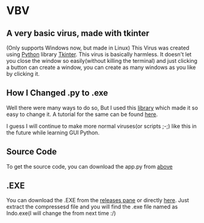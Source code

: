 # VBV
A very basic virus, made with tkinter
-----------
(Only supports Windows now, but made in Linux)
This Virus was created using [Python](https://www.python.org/) library [Tkinter](https://tkdocs.com/).
This virus is basically harmless.
It doesn't let you close the window so easily(without killing the terminal) and just clicking a button can create a window, you can create as many windows as you like by clicking it.

## How I Changed .py to .exe

Well there were many ways to do so, But I used this [library](https://pypi.org/project/auto-py-to-exe/) which made it so easy to change it.
A tutorial for the same can be found [here](https://coderslegacy.com/python/auto-py-to-exe-tutorial/).

I guess I will continue to make more normal viruses(or scripts ;-;) like this in the future while learning GUI Python.

## Source Code

To get the source code, you can download the app.py from [above](https://github.com/Indominus-Rexian/VBV/blob/main/app.py)

## .EXE

You can download the .EXE from the [releases pane](https://github.com/Indominus-Rexian/VBV/releases/tag/alpha) or directly [here](https://github.com/Indominus-Rexian/VBV/releases/download/alpha/vbv-v1.0.zip).
Just extract the compressesd file and you will find the .exe file named as Indo.exe(I will change the from next time :/)
